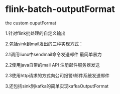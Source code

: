 # flink-batch-outputFormat
the custom ouputFormat

1.针对flink批处理的自定义输出

2.包括sink到mail发出的三种实现方式：

  2.1调用liunx中sendmail命令发送邮件 最简单暴力 
  
  2.2使用java自带的mail API 注册邮件服务器发送
  
  2.3使用http请求的方式向公司报警/邮件系统发送邮件
  
3.还包括sink到kafka的简单实现kafkaOutputFormat
